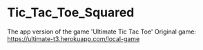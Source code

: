 # Tic_Tac_Toe_Squared
The app version of the game 'Ultimate Tic Tac Toe'
Original game: https://ultimate-t3.herokuapp.com/local-game
